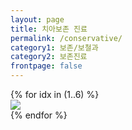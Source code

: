 ```yaml
---
layout: page
title: 치아보존 진료
permalink: /conservative/
category1: 보존/보철과
category2: 보존진료
frontpage: false
---
```

<div class="row d-flex justify-content-center">
{% for idx in (1..6) %}
  <div class="col-12 clinics">
  <img src="http://www.sorthodontic.com/image/m5_s2_img{{ idx }}.gif">
  </div>
{% endfor %}
</div>
